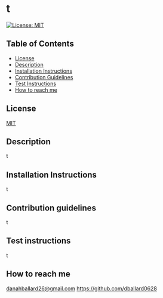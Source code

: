 # t	

[![License: MIT](https://img.shields.io/badge/License-MIT-yellow.svg)]([MIT](https://opensource.org/licenses/MIT))

## Table of Contents 
- [License](#license)
- [Description](#description)
- [Installation Instructions](#installation-instructions)
- [Contribution Guidelines](#contribution-guidelines)
- [Test Instructions](#test-instructions)
- [How to reach me](#how-to-reach-me)

## License
[MIT](https://opensource.org/licenses/MIT)



  ## Description
  t

  ## Installation Instructions
  t

  ## Contribution guidelines
  t

  ## Test instructions
  t

  ## How to reach me 
  danahballard26@gmail.com
   https://github.com/dballard0628
